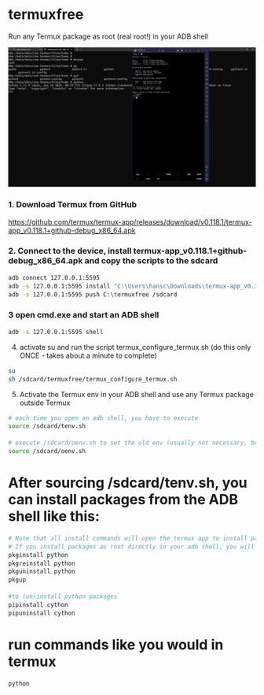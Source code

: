 # termuxfree
Run any Termux package as root (real root!) in your ADB shell

![](https://github.com/hansalemaos/termuxfree/blob/main/pythonasroot.png?raw=true)

### 1. Download Termux from GitHub 
https://github.com/termux/termux-app/releases/download/v0.118.1/termux-app_v0.118.1+github-debug_x86_64.apk

### 2. Connect to the device, install termux-app_v0.118.1+github-debug_x86_64.apk and copy the scripts to the sdcard

```sh
adb connect 127.0.0.1:5595
adb -s 127.0.0.1:5595 install "C:\Users\hansc\Downloads\termux-app_v0.118.1+github-debug_x86_64.apk"
adb -s 127.0.0.1:5595 push C:\termuxfree /sdcard
```

### 3 open cmd.exe and start an ADB shell 

```sh
adb -s 127.0.0.1:5595 shell 
```

4) activate su and run the script termux_configure_termux.sh (do this only ONCE - takes about a minute to complete)
```sh
su 
sh /sdcard/termuxfree/termux_configure_termux.sh
```

5) Activate the Termux env in your ADB shell and use any Termux package outside Termux 
```sh
# each time you open an adb shell, you have to execute 
source /sdcard/tenv.sh

# execute /sdcard/oenv.sh to set the old env (usually not necessary, because adb resets the env automatically each time you start it)
source /sdcard/oenv.sh
```

# After sourcing /sdcard/tenv.sh, you can install packages from the ADB shell like this:
```sh
# Note that all install commands will open the termux app to install packages.  
# If you install packages as root directly in your adb shell, you will mess up your termux installation due to user rights
pkginstall python
pkgreinstall python
pkguninstall python
pkgup

#to (un)install python packages 
pipinstall cython
pipuninstall cython

```
# run commands like you would in termux 
```sh
python
```